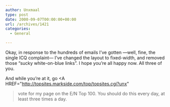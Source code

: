 ```yaml
---
author: Unxmaal
type: post
date: 2000-09-07T00:00:00+00:00
url: /archives/1421
categories:
  - General

---
```

Okay, in response to the hundreds of emails I&#8217;ve gotten &#8212;well, fine, the single ICQ complaint&#8212; I&#8217;ve changed the layout to fixed-width, and removed those &#8220;sucky white-on-blue links&#8221;. I hope you&#8217;re all happy now. All three of you. 

And while you&#8217;re at it, go <A HREF="http://topsites.markside.com/top/topsites.cgi?unx"
>vote for my page</a> on the E/N Top 100. You should do this every day, at least three times a day.